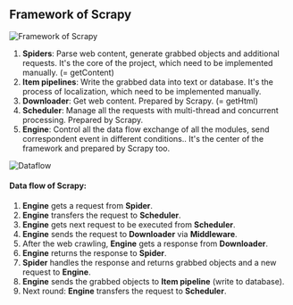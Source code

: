 ## Framework of Scrapy

![Framework of Scrapy](https://pic2.zhimg.com/80/v2-f9a34c578b7193f5772c26891d283c55_hd.jpg)

1. **Spiders**: Parse web content, generate grabbed objects and additional requests. It's the core of the project, which need to be implemented manually. (= getContent)
2. **Item pipelines**: Write the grabbed data into text or database. It's the process of localization, which need to be implemented manually.
3. **Downloader**: Get web content. Prepared by Scrapy. (= getHtml)
4. **Scheduler**: Manage all the requests with multi-thread and concurrent processing. Prepared by Scrapy.
5. **Engine**: Control all the data flow exchange of all the modules, send correspondent event in different conditions.. It's the center of the framework and prepared by Scrapy too.

![Dataflow](https://pic1.zhimg.com/80/v2-a882bb4ccab048a930252e272ff9da1d_hd.jpg)
#### Data flow of Scrapy:
1. **Engine** gets a request from **Spider**.
2. **Engine** transfers the request to **Scheduler**.
3. **Engine** gets next request to be executed from **Scheduler**.
4. **Engine** sends the request to **Downloader** via **Middleware**.
5. After the web crawling, **Engine** gets a response from **Downloader**.
6. **Engine** returns the response to **Spider**.
7. **Spider** handles the response and returns grabbed objects and a new request to **Engine**.
8. **Engine** sends the grabbed objects to **Item pipeline** (write to database).
9. Next round: **Engine** transfers the request to **Scheduler**.
